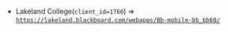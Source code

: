  - Lakeland College(`client_id=1766`) => [`https://lakeland.blackboard.com/webapps/Bb-mobile-bb_bb60/`](https://lakeland.blackboard.com/webapps/Bb-mobile-bb_bb60/)
